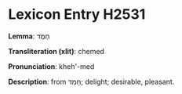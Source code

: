 # Lexicon Entry H2531

**Lemma**: חֶמֶד

**Transliteration (xlit)**: chemed

**Pronunciation**: kheh'-med

**Description**:
from חָמַד; delight; desirable, pleasant.
